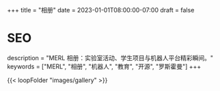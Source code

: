 +++
title = "相册"
date = 2023-01-01T08:00:00-07:00
draft = false

# SEO
description = "MERL 相册：实验室活动、学生项目与机器人平台精彩瞬间。"
keywords = ["MERL", "相册", "机器人", "教育", "开源", "罗斯霍曼"]
+++

{{< loopFolder "images/gallery" >}}
